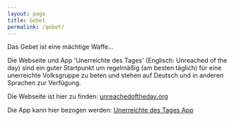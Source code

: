 ```yaml
---
layout: page
title: Gebet
permalink: /gebet/
---
```


Das Gebet ist eine mächtige Waffe...

Die Webseite und App 'Unerreichte des Tages' (Englisch: Unreached of the day) sind ein guter Startpunkt um regelmäßig (am besten täglich) für eine unerreichte Volksgruppe zu beten
und stehen auf Deutsch und in anderen Sprachen zur Verfügung.

Die Webseite ist hier zu finden:
[unreachedoftheday.org](https://unreachedoftheday.org/)

Die App kann hier bezogen werden:
[Unerreichte des Tages App](https://unreachedoftheday.org/resources/mobile-app/)

